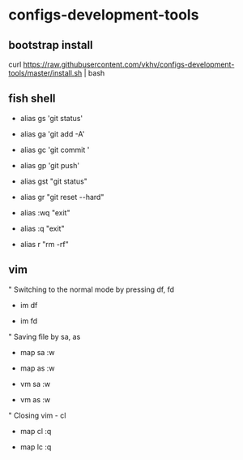# configs-development-tools

## bootstrap install

curl https://raw.githubusercontent.com/vkhv/configs-development-tools/master/install.sh | bash

## fish shell


* alias gs 'git status'

* alias ga 'git add -A'

* alias gc 'git commit '

* alias gp 'git push'

* alias gst "git status"

* alias gr "git reset --hard"

* alias :wq "exit"

* alias :q "exit"

* alias r "rm -rf"



## vim

" Switching to the normal mode by pressing df, fd

* im df <Esc>

* im fd <Esc>

" Saving file by sa, as

* map sa :w <Enter>

* map as :w <Enter>

* vm sa :w <Enter>

* vm as :w <Enter>

" Closing vim - cl

* map cl :q <Enter>

* map lc :q <Enter>



